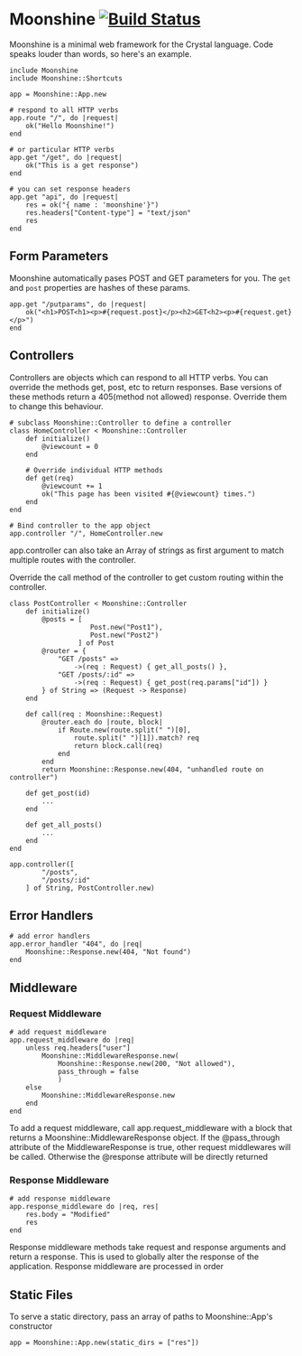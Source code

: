# Moonshine [![Build Status](https://travis-ci.org/dhruvrajvanshi/Moonshine.svg?branch=master)](https://travis-ci.org/dhruvrajvanshi/Moonshine)
Moonshine is a minimal web framework for the Crystal language.
Code speaks louder than words, so here's an example.

	include Moonshine
	include Moonshine::Shortcuts

	app = Moonshine::App.new
	
	# respond to all HTTP verbs
	app.route "/", do |request|
		ok("Hello Moonshine!")
	end

	# or particular HTTP verbs
	app.get "/get", do |request|
		ok("This is a get response")
	end

	# you can set response headers
	app.get "api", do |request|
		res = ok("{ name : 'moonshine'}")
		res.headers["Content-type"] = "text/json"
		res
	end

## Form Parameters
Moonshine automatically pases POST and GET parameters for you. The `get` and `post` properties are hashes of these params.

	app.get "/putparams", do |request|
		ok("<h1>POST<h1><p>#{request.post}</p><h2>GET<h2><p>#{request.get}</p>")
	end
	
## Controllers
Controllers are objects which can respond to all HTTP verbs. You can override the methods get, post, etc to return responses. Base versions of these methods return a 405(method not allowed) response. Override them to change this behaviour.
	
	# subclass Moonshine::Controller to define a controller
	class HomeController < Moonshine::Controller
		def initialize()
			@viewcount = 0
		end

		# Override individual HTTP methods
		def get(req)
			@viewcount += 1
			ok("This page has been visited #{@viewcount} times.")
		end
	end

	# Bind controller to the app object
	app.controller "/", HomeController.new

app.controller can also take an Array of strings as first argument to match multiple routes with the controller.

Override the call method of the controller to get custom routing within the controller.

	class PostController < Moonshine::Controller
		def initialize()
			@posts = [
						Post.new("Post1"),
						Post.new("Post2")
					 ] of Post
			@router = {
				"GET /posts" =>
					->(req : Request) { get_all_posts() },
				"GET /posts/:id" =>
					->(req : Request) { get_post(req.params["id"]) }
			} of String => (Request -> Response)
		end
		
		def call(req : Moonshine::Request)		
			@router.each do |route, block|
				if Route.new(route.split(" ")[0],
					route.split(" ")[1]).match? req
					return block.call(req)
				end
			end
			return Moonshine::Response.new(404, "unhandled route on controller")

		def get_post(id)
			...
		end

		def get_all_posts()
			...
		end
	end

	app.controller([
			"/posts",
			"/posts/:id"
		] of String, PostController.new)

## Error Handlers
	# add error handlers
	app.error_handler "404", do |req|
		Moonshine::Response.new(404, "Not found")
	end

## Middleware
### Request Middleware
	# add request middleware
	app.request_middleware do |req|
		unless req.headers["user"]
			Moonshine::MiddlewareResponse.new(
				Moonshine::Response.new(200, "Not allowed"),
				pass_through = false
				)
		else
			Moonshine::MiddlewareResponse.new
		end
	end
To add a request middleware, call app.request_middleware with a block that returns a Moonshine::MiddlewareResponse object. If the @pass_through attribute of the MiddlewareResponse is true, other request middlewares will be called. Otherwise the @response attribute will be directly returned

### Response Middleware
	# add response middleware
	app.response_middleware do |req, res|
		res.body = "Modified"
		res
	end
Response middleware methods take request and response arguments and return a response. This is used to globally alter the response of the application. Response middleware are processed in order

## Static Files
To serve a static directory, pass an array of paths to Moonshine::App's constructor
	
	app = Moonshine::App.new(static_dirs = ["res"])

